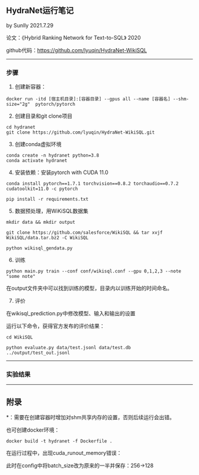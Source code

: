 ## HydraNet运行笔记

by Sunlly
2021.7.29

论文：《Hybrid Ranking Network for Text-to-SQL》 2020

github代码：https://github.com/lyuqin/HydraNet-WikiSQL

---

### 步骤

1. 创建新容器：
```
docker run -itd [宿主机目录]:[容器目录] --gpus all --name [容器名] --shm-size="2g"  pytorch/pytorch
```
2. 创建目录和git clone项目
```
cd hydranet
git clone https://github.com/lyuqin/HydraNet-WikiSQL.git
```
3. 创建conda虚拟环境
```
conda create -n hydranet python=3.8
conda activate hydranet
```
4. 安装依赖：安装pytorch with CUDA 11.0
```
conda install pytorch==1.7.1 torchvision==0.8.2 torchaudio==0.7.2 cudatoolkit=11.0 -c pytorch
```
```
pip install -r requirements.txt
```
5. 数据预处理，用WiKiSQL数据集
```
mkdir data && mkdir output
```
```
git clone https://github.com/salesforce/WikiSQL && tar xvjf WikiSQL/data.tar.bz2 -C WikiSQL
```
```
python wikisql_gendata.py
```
6. 训练
```
python main.py train --conf conf/wikisql.conf --gpu 0,1,2,3 --note "some note"
```
在output文件夹中可以找到训练的模型，目录内以训练开始的时间命名。

7. 评价

在wikisql_prediction.py中修改模型、输入和输出的设置

运行以下命令，获得官方发布的评价结果：
```
cd WikiSQL
```
```
python evaluate.py data/test.jsonl data/test.db ../output/test_out.jsonl
```
---

### 实验结果


---

## 附录

*：需要在创建容器时增加对shm共享内存的设置，否则后续运行会出错。

也可创建docker环境：
```
docker build -t hydranet -f Dockerfile .
```
在运行过程中，出现cuda_runout_memory错误：

此时在config中将batch_size改为原来的一半并保存：256->128
